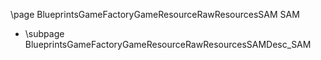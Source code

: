 \page BlueprintsGameFactoryGameResourceRawResourcesSAM SAM
- \subpage BlueprintsGameFactoryGameResourceRawResourcesSAMDesc_SAM
